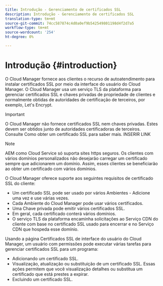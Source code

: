 ```yaml
---
title: Introdução - Gerenciamento de certificados SSL
description: Introdução - Gerenciamento de certificados SSL
translation-type: tm+mt
source-git-commit: 74cc587874c4d0a0ef9b542549801198d4f2d7a5
workflow-type: tm+mt
source-wordcount: '254'
ht-degree: 0%

---
```



# Introdução {#introduction}

O Cloud Manager fornece aos clientes o recurso de autoatendimento para instalar certificados SSL por meio da interface do usuário do Cloud Manager. O Cloud Manager usa um serviço TLS da plataforma para gerenciar certificados SSL e chaves privadas de propriedade de clientes e normalmente obtidas de autoridades de certificação de terceiros, por exemplo, Let&#39;s Encrypt.

>[!IMPORTANT]
>O Cloud Manager não fornece certificados SSL nem chaves privadas. Estes devem ser obtidos junto de autoridades certificadoras de terceiros. Consulte Como obter um certificado SSL para saber mais. INSERIR LINK

>[!NOTE]
>AEM como Cloud Service só suporta sites https seguros. Os clientes com vários domínios personalizados não desejarão carregar um certificado sempre que adicionarem um domínio. Assim, esses clientes se beneficiarão ao obter um certificado com vários domínios.

O Cloud Manager oferece suporte aos seguintes requisitos de certificado SSL do cliente:

* Um certificado SSL pode ser usado por vários Ambientes - Adicione uma vez e use várias vezes.
* Cada Ambiente do Cloud Manager pode usar vários certificados.
* Uma Chave privada pode emitir vários certificados SSL.
* Em geral, cada certificado conterá vários domínios.
* O serviço TLS da plataforma encaminha solicitações ao Serviço CDN do cliente com base no certificado SSL usado para encerrar e no Serviço CDN que hospeda esse domínio.

Usando a página Certificados SSL de interface do usuário do Cloud Manager, um usuário com permissões pode executar várias tarefas para gerenciar certificados SSL para um programa:

* Adicionando um certificado SSL.
* Visualização, atualização ou substituição de um certificado SSL. Essas ações permitem que você visualização detalhes ou substitua um certificado que está prestes a expirar.
* Excluindo um certificado SSL.